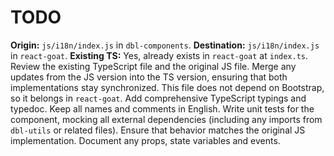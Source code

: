 # TODO

**Origin:** `js/i18n/index.js` in `dbl-components`.
**Destination:** `js/i18n/index.js` in `react-goat`.
**Existing TS:** Yes, already exists in `react-goat` at `index.ts`.
Review the existing TypeScript file and the original JS file. Merge any updates from the JS version into the TS version, ensuring that both implementations stay synchronized.
This file does not depend on Bootstrap, so it belongs in `react-goat`.
Add comprehensive TypeScript typings and typedoc. Keep all names and comments in English.
Write unit tests for the component, mocking all external dependencies (including any imports from `dbl-utils` or related files). Ensure that behavior matches the original JS implementation.
Document any props, state variables and events.